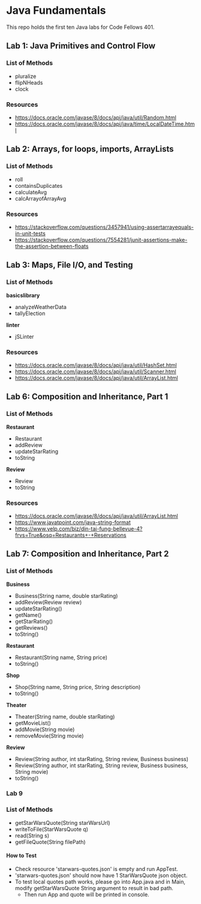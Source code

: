 # Java Fundamentals

This repo holds the first ten Java labs for Code Fellows 401.

## Lab 1: Java Primitives and Control Flow
### List of Methods
* pluralize
* flipNHeads
* clock

### Resources
* https://docs.oracle.com/javase/8/docs/api/java/util/Random.html
* https://docs.oracle.com/javase/8/docs/api/java/time/LocalDateTime.html

## Lab 2: Arrays, for loops, imports, ArrayLists
### List of Methods
* roll
* containsDuplicates
* calculateAvg
* calcArrayofArrayAvg

### Resources
* https://stackoverflow.com/questions/3457941/using-assertarrayequals-in-unit-tests
* https://stackoverflow.com/questions/7554281/junit-assertions-make-the-assertion-between-floats

## Lab 3: Maps, File I/O, and Testing
### List of Methods
**basicslibrary**
* analyzeWeatherData
* tallyElection

**linter**
* jSLinter

### Resources
* https://docs.oracle.com/javase/8/docs/api/java/util/HashSet.html
* https://docs.oracle.com/javase/8/docs/api/java/util/Scanner.html
* https://docs.oracle.com/javase/8/docs/api/java/util/ArrayList.html

## Lab 6: Composition and Inheritance, Part 1
### List of Methods
**Restaurant**
* Restaurant
* addReview
* updateStarRating
* toString

**Review**
* Review
* toString

### Resources
* https://docs.oracle.com/javase/8/docs/api/java/util/ArrayList.html
* https://www.javatpoint.com/java-string-format
* https://www.yelp.com/biz/din-tai-fung-bellevue-4?frvs=True&osq=Restaurants+-+Reservations

## Lab 7: Composition and Inheritance, Part 2

### List of Methods
**Business**
* Business(String name, double starRating)
* addReview(Review review)
* updateStarRating()
* getName()
* getStarRating() 
* getReviews() 
* toString()

**Restaurant**
* Restaurant(String name, String price)
* toString()

**Shop**
* Shop(String name, String price, String description)
* toString()

**Theater**
* Theater(String name, double starRating)
* getMovieList()
* addMovie(String movie)
* removeMovie(String movie)

**Review**
* Review(String author, int starRating, String review, Business business)
* Review(String author, int starRating, String review, Business business, String movie)
* toString()

### Lab 9
### List of Methods
* getStarWarsQuote(String starWarsUrl)
* writeToFile(StarWarsQuote q)
* read(String s)
* getFileQuote(String filePath)

#### How to Test
* Check resource 'starwars-quotes.json' is empty and run AppTest.
* 'starwars-quotes.json' should now have 1 StarWarsQuote json object. 
* To test local quotes path works, please go into App.java and in Main, modify getStarWarsQuote String argument to result in bad path. 
  * Then run App and quote will be printed in console. 

